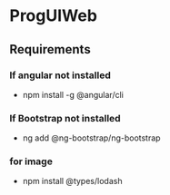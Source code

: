 # ProgUIWeb

## Requirements

### If angular not installed
- npm install -g @angular/cli

### If Bootstrap not installed
- ng add @ng-bootstrap/ng-bootstrap

### for image
- npm install @types/lodash